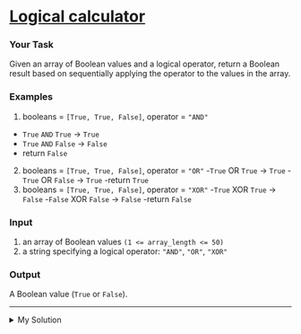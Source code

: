 # [Logical calculator](https://www.codewars.com/kata/57096af70dad013aa200007b)

### Your Task

Given an array of Boolean values and a logical operator, return a Boolean result based on sequentially applying the
operator to the values in the array.

### Examples

1. booleans = `[True, True, False]`, operator = `"AND"`

- `True` `AND` `True` -> `True`
- `True` `AND` `False` -> `False`
- return `False`

2. booleans = `[True, True, False]`, operator = `"OR"` -`True` OR `True` -> `True` -`True` OR `False` -> `True`
   -return `True`
3. booleans = `[True, True, False]`, operator = `"XOR"` -`True` XOR `True` -> `False` -`False` XOR `False` -> `False`
   -return `False`

### Input

1. an array of Boolean values `(1 <= array_length <= 50)`
2. a string specifying a logical operator: `"AND"`, `"OR"`, `"XOR"`

### Output

A Boolean value (`True` or `False`).

---

<details><summary>My Solution</summary>

```js
function logicalCalc(array, op) {
  // Define the logical operators mapping
  const operators = {
    AND: (a, b) => a && b,
    OR: (a, b) => a || b,
    XOR: (a, b) => a !== b
  }

  // Apply the specified operator to the array of Boolean values
  return array.reduce(operators[op])
}
```

</details>
